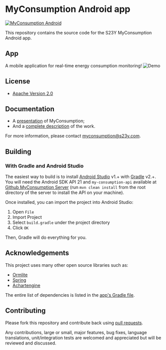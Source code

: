 # MyConsumption Android app

[![MyConsumption Android](https://dl.dropboxusercontent.com/u/22987083/banner-myconsumption-android%20v2.png)](http://s23y.org)

This repository contains the source code for the S23Y MyConsumption Android app.

## App
A mobile application for real-time energy consumption monitoring!
![Demo](https://dl.dropboxusercontent.com/u/22987083/demo-myconsumption.gif)

## License

* [Apache Version 2.0](http://www.apache.org/licenses/LICENSE-2.0.html)

## Documentation

* A [presentation](https://github.com/S23Y/myconsumption-server/blob/master/doc/presentation.pdf) of MyConsumption;
* And a [complete description](https://github.com/S23Y/myconsumption-server/blob/master/doc/report.pdf) of the work.

For more information, please contact <myconsumption@s23y.com>.

## Building

### With Gradle and Android Studio

The easiest way to build is to install [Android Studio](https://developer.android.com/sdk/index.html) v1.+
with [Gradle](https://www.gradle.org/) v2.+. You will need the Android SDK API 21 and `my-consumption-api` available at [Github MyConsumption Server](https://github.com/S23Y/myconsumption-server/) (run `mvn clean install` from the root directory of the server to install the API on your machine).

Once installed, you can import the project into Android Studio:

1. Open `File`
2. Import Project
3. Select `build.gradle` under the project directory
4. Click `OK`

Then, Gradle will do everything for you.

## Acknowledgements

This project uses many other open source libraries such as:

* [Ormlite](https://github.com/j256/ormlite-android)
* [Spring](https://github.com/spring-projects/spring-framework)
* [Achartengine](https://code.google.com/p/achartengine/)

The entire list of dependencies
is listed in the [app's Gradle file](https://github.com/S23Y/myconsumption-android/blob/master/app/build.gradle).

## Contributing

Please fork this repository and contribute back using
[pull requests](https://github.com/S23Y/myconsumption-android/pulls).

Any contributions, large or small, major features, bug fixes, language translations, 
unit/integration tests are welcomed and appreciated
but will be reviewed and discussed.
